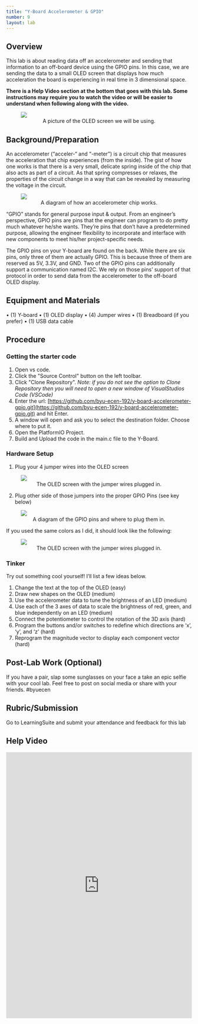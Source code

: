 ```yaml
---
title: "Y-Board Accelerometer & GPIO"
number: 9
layout: lab
---
```


<!-- 
NOTICE: THIS PAGE USES DYNAMIC FIGURE NUMBERS.
all your images should following this format:

<figure class="image mx-auto" style="max-width: 750px">
  <img src="{% raw %}{% link /assets/labname/imagename.jpg %}{% endraw %}" style="display: block; margin: auto;">
  <figcaption style="text-align: center;"><strong></strong> INSERT A CAPTION</figcaption>
</figure>

NOTES:
  - Notice the <strong> tags are empty in the <figcaption> block. The script uses these to handle the nametags.
  - If you want to copy and past the shape above, you may, but remove the {% raw %} {% endraw%} tags in the <img src> block.
-->

## Overview

This lab is about reading data off an accelerometer and sending that information to an off-board device using the GPIO pins. In this case, we are sending the data to a small OLED screen that displays how much acceleration the board is experiencing in real time in 3 dimensional space.

**There is a Help Video section at the bottom that goes with this lab. Some instructions may require you to watch the video or will be easier to understand when following along with the video.** 

<!-- Put "oled_accel.jpg" here -->
<figure class="image mx-auto" style="max-width: 750px">
  <img src="{% link /assets/08_yb_accel_gpio/oled_accel.jpg %}" style="display: block; margin: auto;">
  <figcaption style="text-align: center;"><strong></strong> A picture of the OLED screen we will be using.</figcaption>
</figure>

## Background/Preparation

An accelerometer (“acceler-“ and “-meter”) is a circuit chip that measures the acceleration that chip experiences (from the inside). The gist of how one works is that there is a very small, delicate spring inside of the chip that also acts as part of a circuit. As that spring compresses or relaxes, the properties of the circuit change in a way that can be revealed by measuring the voltage in the circuit.

<!-- Put "accel_mems.png" alongside "accel_chip.png" here -->
<figure class="image mx-auto" style="max-width: 750px">
  <img src="{% link /assets/08_yb_accel_gpio/accel_mems.png %}" style="display: block; margin: auto;">
  <figcaption style="text-align: center;"><strong></strong> A diagram of how an accelerometer chip works.</figcaption>
</figure>

“GPIO” stands for general purpose input & output. From an engineer’s perspective, GPIO pins are pins that the engineer can program to do pretty much whatever he/she wants. They’re pins that don’t have a predetermined purpose, allowing the engineer flexibility to incorporate and interface with new components to meet his/her project-specific needs.

The GPIO pins on your Y-board are found on the back. While there are six pins, only three of them are actually GPIO. This is because three of them are reserved as 5V, 3.3V, and GND. Two of the GPIO pins can additionally support a communication named I2C. We rely on those pins’ support of that protocol in order to send data from the accelerometer to the off-board OLED display.

<!-- Put "gpio.png" here -->
<!-- <figure class="image mx-auto" style="max-width: 750px">
  <img src="{% link /assets/08_yb_accel_gpio/gpio.png %}" style="display: block; margin: auto;">
  <figcaption style="text-align: center;"><strong></strong> A picture of the back of the Y-Board showing where the GPIO pins are.</figcaption>
</figure> -->

## Equipment and Materials

•	(1) Y-board
•	(1) OLED display
•	(4) Jumper wires
•	(1) Breadboard (if you prefer)
•	(1) USB data cable

## Procedure

### Getting the starter code

1. Open vs code.
2. Click the "Source Control" button on the left toolbar.
3. Click "Clone Repository".
  *Note: if you do not see the option to Clone Repository then you will need to open a new window of VisualStudios Code (VSCode)*
4. Enter the url: [https://github.com/byu-ecen-192/y-board-accelerometer-gpio.git](https://github.com/byu-ecen-192/y-board-accelerometer-gpio.git) and hit Enter.
5. A window will open and ask you to select the destination folder. Choose where to put it.
6. Open the PlatformIO Project.
7. Build and Upload the code in the main.c file to the Y-Board.

### Hardware Setup

1.	Plug your 4 jumper wires into the OLED screen
<!-- Put "oled.jpg" and "oled_i2c.jpg" here -->
<figure class="image mx-auto" style="max-width: 750px">
  <img src="{% link /assets/08_yb_accel_gpio/oled_i2c.jpg %}" style="display: block; margin: auto;">
  <figcaption style="text-align: center;"><strong></strong> The OLED screen with the jumper wires plugged in.</figcaption>
</figure>

2.	Plug other side of those jumpers into the proper GPIO Pins (see key below)
<!-- Put "i2c_label.png" here -->
<figure class="image mx-auto" style="max-width: 750px">
  <img src="{% link /assets/08_yb_accel_gpio/i2c_label.png %}" style="display: block; margin: auto;">
  <figcaption style="text-align: center;"><strong></strong> A diagram of the GPIO pins and where to plug them in.</figcaption>
</figure>

If you used the same colors as I did, it should look like the following:
<!-- Put "i2c_connection.jpg" here -->
<figure class="image mx-auto" style="max-width: 750px">
  <img src="{% link /assets/08_yb_accel_gpio/i2c_connection.jpg %}" style="display: block; margin: auto;">
  <figcaption style="text-align: center;"><strong></strong> The OLED screen with the jumper wires plugged in.</figcaption>
</figure>
 
### Tinker

Try out something cool yourself! I’ll list a few ideas below.
1.	Change the text at the top of the OLED (easy)
2.	Draw new shapes on the OLED (medium)
3.	Use the accelerometer data to tune the brightness of an LED (medium)
4.	Use each of the 3 axes of data to scale the brightness of red, green, and blue independently on an LED (medium)
5.	Connect the potentiometer to control the rotation of the 3D axis (hard)
6.	Program the buttons and/or switches to redefine which directions are ‘x’, ‘y’, and ‘z’ (hard)
7.	Reprogram the magnitude vector to display each component vector (hard)

## Post-Lab Work (Optional)

If you have a pair, slap some sunglasses on your face a take an epic selfie with your cool lab. Feel free to post on social media or share with your friends. #byuecen

## Rubric/Submission

Go to LearningSuite and submit your attendance and feedback for this lab

## Help Video

<div style="display: flex; justify-content: center;">
    <iframe width="1280" 
            height="720" 
            src="https://www.youtube.com/embed/SZpVgEouGyI?si=UafM6q4VYgvhAkKd" 
            title="Cyber lab - Youtube Player" 
            frameborder="0" 
            allow="accelerometer; autoplay; clipboard-write; encrypted-media; gyroscope; picture-in-picture; web-share" 
            referrerpolicy="strict-origin-when-cross-origin" 
            allowfullscreen>
    </iframe>
</div> 

<!--      Dynamic figure numbering script      -->
<!-- This block is not visible to the students -->
<script>
  // Select all figures on the page
  const figures = document.querySelectorAll('figure');

  // Loop through each figure and update the caption with dynamic numbering
  figures.forEach((figure, index) => {
    const figcaption = figure.querySelector('figcaption strong');
    if (figcaption) {
      figcaption.textContent = `Figure ${index + 1}:`; // Numbering starts at 1
    }
  });
</script>
